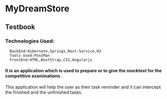 # MyDreamStore
## Testbook
### Technologies Used:
      BackEnd:Hibernate,Springs,Rest-Service,H2
      Tools Used:PostMan
      FrontEnd:HTML,BootStrap,CSS,Angularjs
#### It is an application which is used to prepare or to give the mocktest for the competitive examinations .
This application will help the user as their task reminder and it can intercept the finished and the unfinished tasks. 
